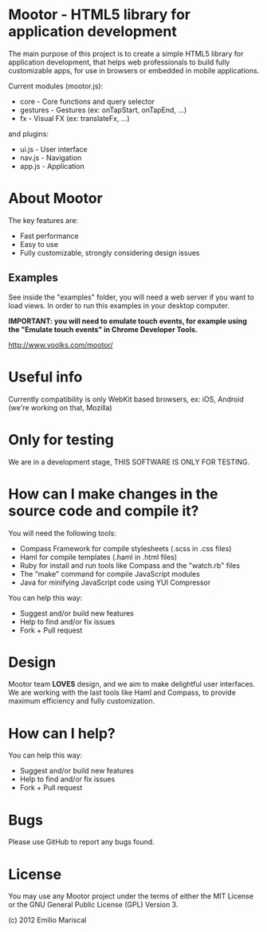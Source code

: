 
# Mootor - HTML5 library for application development

The main purpose of this project is to create a simple HTML5 library for application development, that helps web professionals to build fully customizable apps, for use in browsers or embedded in mobile applications.

Current modules (mootor.js):

* core - Core functions and query selector
* gestures - Gestures (ex: onTapStart, onTapEnd, ...)
* fx - Visual FX (ex: translateFx, ...)

and plugins:

* ui.js - User interface
* nav.js - Navigation
* app.js - Application

# About Mootor

The key features are:

* Fast performance
* Easy to use
* Fully customizable, strongly considering design issues

## Examples

See inside the "examples" folder, you will need a web server if you want to load views. In order to run this examples in your desktop computer.

**IMPORTANT: you will need to emulate touch events, for example using the "Emulate touch events" in Chrome Developer Tools.**

http://www.voolks.com/mootor/

# Useful info

Currently compatibility is only WebKit based browsers, ex: iOS, Android (we're working on that, Mozilla)

# Only for testing

We are in a development stage, THIS SOFTWARE IS ONLY FOR TESTING.

# How can I make changes in the source code and compile it?

You will need the following tools:

* Compass Framework for compile stylesheets (.scss in .css files)
* Haml for compile templates (.haml in .html files)
* Ruby for install and run tools like Compass and the "watch.rb" files
* The "make" command for compile JavaScript modules
* Java for minifying JavaScript code using YUI Compressor 

You can help this way:

* Suggest and/or build new features
* Help to find and/or fix issues
* Fork + Pull request

# Design

Mootor team **LOVES** design, and we aim to make delightful user interfaces. 
We are working with the last tools like Haml and Compass, to provide maximum 
efficiency and fully customization.

# How can I help?

You can help this way:

* Suggest and/or build new features
* Help to find and/or fix issues
* Fork + Pull request

# Bugs

Please use GitHub to report any bugs found. 

# License

You may use any Mootor project under the terms of either the MIT License or the GNU General Public License (GPL) Version 3.

(c) 2012 Emilio Mariscal
